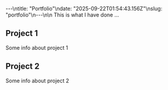 ---\ntitle: "Portfolio"\ndate: "2025-09-22T01:54:43.156Z"\nslug: "portfolio"\n---\n\n
This is what I have done …


## Project 1

Some info about project 1


## Project 2

Some info about project 2

